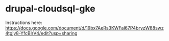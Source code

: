 # drupal-cloudsql-gke

Instructions here:
https://docs.google.com/document/d/19bx7AeRs3KWFal67P4bryzW88swz4tgjv8-YfcBIrV4/edit?usp=sharing
